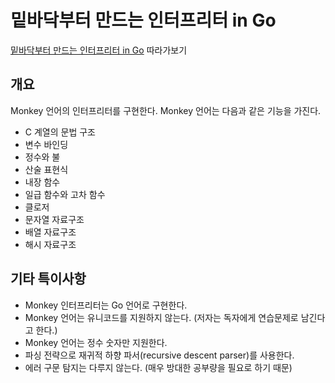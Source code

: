 # 밑바닥부터 만드는 인터프리터 in Go

[밑바닥부터 만드는 인터프리터 in Go](https://ebook.insightbook.co.kr/book/101) 따라가보기

## 개요

Monkey 언어의 인터프리터를 구현한다. Monkey 언어는 다음과 같은 기능을 가진다.

- C 계열의 문법 구조
- 변수 바인딩
- 정수와 불
- 산술 표현식
- 내장 함수
- 일급 함수와 고차 함수
- 클로저
- 문자열 자료구조
- 배열 자료구조
- 해시 자료구조

## 기타 특이사항

- Monkey 인터프리터는 Go 언어로 구현한다.
- Monkey 언어는 유니코드를 지원하지 않는다. (저자는 독자에게 연습문제로 남긴다고 한다.)
- Monkey 언어는 정수 숫자만 지원한다.
- 파싱 전략으로 재귀적 하향 파서(recursive descent parser)를 사용한다.
- 에러 구문 탐지는 다루지 않는다. (매우 방대한 공부량을 필요로 하기 때문)
